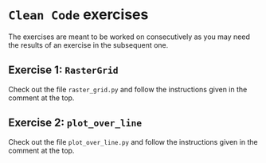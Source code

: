 `Clean Code` exercises
======================

The exercises are meant to be worked on consecutively as you may need the results of an
exercise in the subsequent one.


## Exercise 1: `RasterGrid`

Check out the file `raster_grid.py` and follow the instructions given in the comment at the top.


## Exercise 2: `plot_over_line`

Check out the file `plot_over_line.py` and follow the instructions given in the comment at the top.
